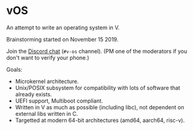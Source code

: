# vOS

An attempt to write an operating system in V.

Brainstorming started on November 15 2019.

Join the [Discord chat](https://discordapp.com/invite/n7c74HM) (`#v-os` channel). (PM one of the moderators if you don't want to verify your phone.)

Goals:

- Microkernel architecture.
- Unix/POSIX subsystem for compatibility with lots of software that already exists.
- UEFI support, Multiboot compliant.
- Written in V as much as possible (including libc), not dependent on external libs written in C.
- Targetted at modern 64-bit architectures (amd64, aarch64, risc-v).